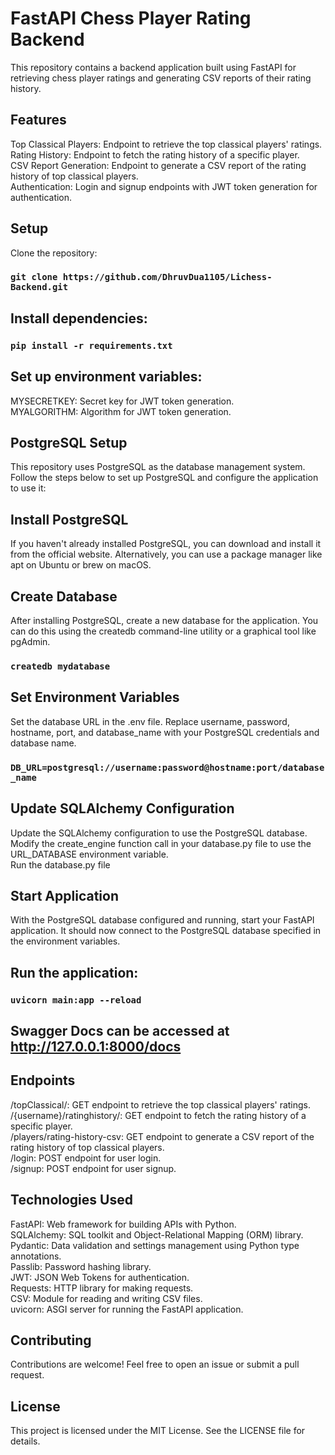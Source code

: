 # FastAPI Chess Player Rating Backend

This repository contains a backend application built using FastAPI for retrieving chess player ratings and generating CSV reports of their rating history.

## Features
Top Classical Players: Endpoint to retrieve the top classical players' ratings.\
Rating History: Endpoint to fetch the rating history of a specific player.\
CSV Report Generation: Endpoint to generate a CSV report of the rating history of top classical players.\
Authentication: Login and signup endpoints with JWT token generation for authentication.

## Setup
Clone the repository:

### `git clone https://github.com/DhruvDua1105/Lichess-Backend.git`

## Install dependencies:

### `pip install -r requirements.txt`

## Set up environment variables:

MYSECRETKEY: Secret key for JWT token generation.\
MYALGORITHM: Algorithm for JWT token generation.

## PostgreSQL Setup
This repository uses PostgreSQL as the database management system. Follow the steps below to set up PostgreSQL and configure the application to use it:

## Install PostgreSQL
If you haven't already installed PostgreSQL, you can download and install it from the official website. Alternatively, you can use a package manager like apt on Ubuntu or brew on macOS.

## Create Database
After installing PostgreSQL, create a new database for the application. You can do this using the createdb command-line utility or a graphical tool like pgAdmin.

### `createdb mydatabase`

## Set Environment Variables
Set the database URL in the .env file. Replace username, password, hostname, port, and database_name with your PostgreSQL credentials and database name.

### `DB_URL=postgresql://username:password@hostname:port/database_name`

## Update SQLAlchemy Configuration 
Update the SQLAlchemy configuration to use the PostgreSQL database. Modify the create_engine function call in your database.py file to use the URL_DATABASE environment variable.\
Run the database.py file

## Start Application
With the PostgreSQL database configured and running, start your FastAPI application. It should now connect to the PostgreSQL database specified in the environment variables.

## Run the application:

### `uvicorn main:app --reload`

## Swagger Docs can be accessed at http://127.0.0.1:8000/docs

## Endpoints
/topClassical/: GET endpoint to retrieve the top classical players' ratings.\
/{username}/ratinghistory/: GET endpoint to fetch the rating history of a specific player.\
/players/rating-history-csv: GET endpoint to generate a CSV report of the rating history of top classical players.\
/login: POST endpoint for user login.\
/signup: POST endpoint for user signup.

## Technologies Used
FastAPI: Web framework for building APIs with Python.\
SQLAlchemy: SQL toolkit and Object-Relational Mapping (ORM) library.\
Pydantic: Data validation and settings management using Python type annotations.\
Passlib: Password hashing library.\
JWT: JSON Web Tokens for authentication.\
Requests: HTTP library for making requests.\
CSV: Module for reading and writing CSV files.\
uvicorn: ASGI server for running the FastAPI application.

## Contributing
Contributions are welcome! Feel free to open an issue or submit a pull request.

## License
This project is licensed under the MIT License. See the LICENSE file for details.
